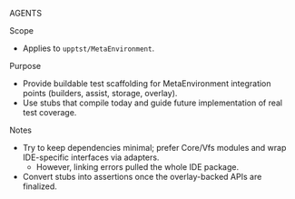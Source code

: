 AGENTS

Scope
- Applies to `upptst/MetaEnvironment`.

Purpose
- Provide buildable test scaffolding for MetaEnvironment integration points (builders, assist, storage, overlay).
- Use stubs that compile today and guide future implementation of real test coverage.

Notes
- Try to keep dependencies minimal; prefer Core/Vfs modules and wrap IDE-specific interfaces via adapters.
	- However, linking errors pulled the whole IDE package.
- Convert stubs into assertions once the overlay-backed APIs are finalized.
